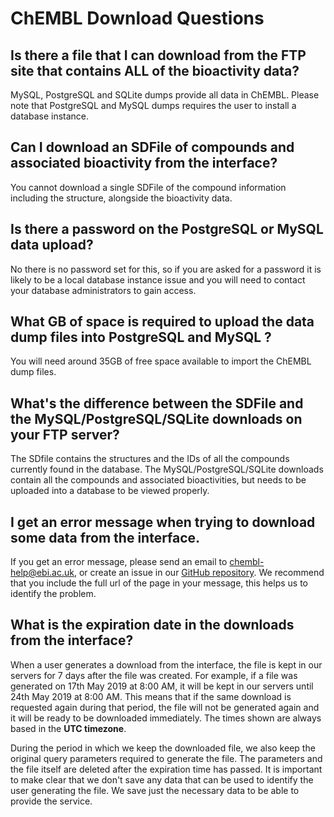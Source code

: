 # ChEMBL Download Questions

## Is there a file that I can download from the FTP site that contains ALL of the bioactivity data?

MySQL, PostgreSQL and SQLite dumps provide all data in ChEMBL. Please note that PostgreSQL and MySQL dumps requires the user to install a database instance.

## Can I download an SDFile of compounds and associated bioactivity from the interface?

You cannot download a single SDFile of the compound information including the structure, alongside the bioactivity data.&#x20;

## Is there a password on the PostgreSQL or MySQL data upload?

No there is no password set for this, so if you are asked for a password it is likely to be a local database instance issue and you will need to contact your database administrators to gain access.

## What GB of space is required to upload the data dump files into PostgreSQL and MySQL ?

You will need around 35GB of free space available to import the ChEMBL dump files.

## What's the difference between the SDFile and the MySQL/PostgreSQL/SQLite downloads on your FTP server?

The SDfile contains the structures and the IDs of all the compounds currently found in the database. The MySQL/PostgreSQL/SQLite downloads contain all the compounds and associated bioactivities, but needs to be uploaded into a database to be viewed properly.

## I get an error message when trying to download some data from the interface.

If you get an error message, please send an email to [chembl-help@ebi.ac.uk](mailto:chembl-help@ebi.ac.uk), or create an issue in our [GitHub repository](https://github.com/chembl/GLaDOS). We recommend that you include the full url of the page in your message, this helps us to identify the problem.&#x20;

## What is the expiration date in the downloads from the interface?

When a user generates a download from the interface, the file is kept in our servers for 7 days after the file was created. For example, if a file was generated on 17th May 2019 at 8:00 AM, it will be kept in our servers until 24th May 2019 at 8:00 AM. This means that if the same download is requested again during that period, the file will not be generated again and it will be ready to be downloaded immediately. The times shown are always based in the **UTC timezone**.&#x20;

During the period in which we keep the downloaded file, we also keep the original query parameters required to generate the file. The parameters and the file itself are deleted after the expiration time has passed.  It is important to make clear that we don't save any data that can be used to identify the user generating the file. We save just the necessary data to be able to provide the service. &#x20;
